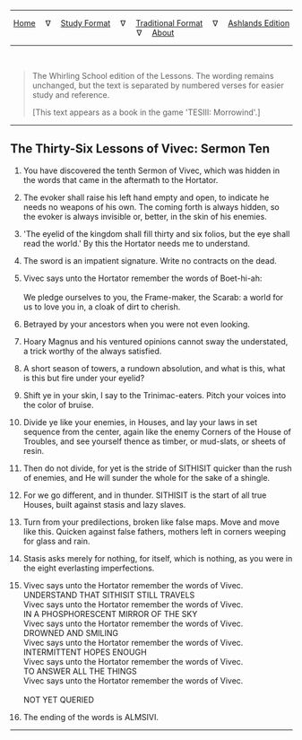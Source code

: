 
---

<!--- Jekyll Page Links -->

<center>
<a href="../../../index.html">Home</a>
&emsp;&nabla;&emsp;
<a href="../../index-study.html">Study Format</a>
&emsp;&nabla;&emsp;
<a href="../../index-traditional.html">Traditional Format</a>
&emsp;&nabla;&emsp;
<a href="../../index-ashlands.html">Ashlands Edition</a>
&emsp;&nabla;&emsp;
<a href="../../../about.html">About</a>
</center>

<!--- Markdown Body Below: -->

---

&emsp;

> The Whirling School edition of the Lessons. The wording remains unchanged, but the text is separated by numbered verses for easier study and reference.
>
> \[This text appears as a book in the game 'TESIII: Morrowind'.\]

---

## The Thirty-Six Lessons of Vivec: Sermon Ten

1. You have discovered the tenth Sermon of Vivec, which was hidden in the words that came in the aftermath to the Hortator.

2. The evoker shall raise his left hand empty and open, to indicate he needs no weapons of his own. The coming forth is always hidden, so the evoker is always invisible or, better, in the skin of his enemies.

3. 'The eyelid of the kingdom shall fill thirty and six folios, but the eye shall read the world.' By this the Hortator needs me to understand.

4. The sword is an impatient signature. Write no contracts on the dead.

5. Vivec says unto the Hortator remember the words of Boet-hi-ah:\
\
We pledge ourselves to you, the Frame-maker, the Scarab: a world for us to love you in, a cloak of dirt to cherish.

6. Betrayed by your ancestors when you were not even looking.

7. Hoary Magnus and his ventured opinions cannot sway the understated, a trick worthy of the always satisfied.

8. A short season of towers, a rundown absolution, and what is this, what is this but fire under your eyelid?

9. Shift ye in your skin, I say to the Trinimac-eaters. Pitch your voices into the color of bruise.

10. Divide ye like your enemies, in Houses, and lay your laws in set sequence from the center, again like the enemy Corners of the House of Troubles, and see yourself thence as timber, or mud-slats, or sheets of resin.

11. Then do not divide, for yet is the stride of SITHISIT quicker than the rush of enemies, and He will sunder the whole for the sake of a shingle.

12. For we go different, and in thunder. SITHISIT is the start of all true Houses, built against stasis and lazy slaves.

13. Turn from your predilections, broken like false maps. Move and move like this. Quicken against false fathers, mothers left in corners weeping for glass and rain.

14. Stasis asks merely for nothing, for itself, which is nothing, as you were in the eight everlasting imperfections.

15. Vivec says unto the Hortator remember the words of Vivec.\
UNDERSTAND THAT SITHISIT STILL TRAVELS\
Vivec says unto the Hortator remember the words of Vivec.\
IN A PHOSPHORESCENT MIRROR OF THE SKY\
Vivec says unto the Hortator remember the words of Vivec.\
DROWNED AND SMILING\
Vivec says unto the Hortator remember the words of Vivec.\
INTERMITTENT HOPES ENOUGH\
Vivec says unto the Hortator remember the words of Vivec.\
TO ANSWER ALL THE THINGS\
Vivec says unto the Hortator remember the words of Vivec.\
\
NOT YET QUERIED

16. The ending of the words is ALMSIVI.

---
